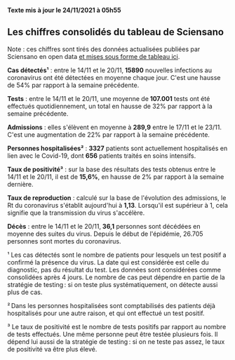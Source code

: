 <strong>Texte mis à jour le 24/11/2021 à 05h55</strong><h2>Les chiffres consolidés du tableau de Sciensano</h2><p>Note : ces chiffres sont tirés des données actualisées publiées par Sciensano en open data <a href='https://datastudio.google.com/embed/u/0/reporting/c14a5cfc-cab7-4812-848c-0369173148ab/page/ZwmOB_blank'>et mises sous forme de tableau ici</a>.<p><strong>Cas détectés¹</strong> : entre le 14/11 et le 20/11,<strong> 15890</strong> nouvelles infections au coronavirus ont été détectées en moyenne chaque jour. C'est une hausse de 54% par rapport à la semaine précédente.<p><strong>Tests</strong> : entre le 14/11 et le 20/11, une moyenne de<strong> 107.001</strong> tests ont été effectués quotidiennement, un total en hausse de 32% par rapport à la semaine précédente.<p><strong>Admissions</strong> : elles s'élèvent en moyenne à <strong> 289,9</strong> entre le 17/11 et le 23/11. C'est une augmentation de 22% par rapport à la semaine précédente.<p><strong>Personnes hospitalisées²</strong> : <strong>3327</strong> patients sont actuellement hospitalisés en lien avec le Covid-19, dont <strong>656</strong> patients traités en soins intensifs.<p><strong>Taux de positivité³</strong> : sur la base des résultats des tests obtenus entre le 14/11 et le 20/11, il est de <strong>15,6%</strong>, en hausse de 2% par rapport à la semaine dernière.<p><strong>Taux de reproduction</strong> : calculé sur la base de l'évolution des admissions, le Rt du coronavirus s'établit aujourd'hui à <strong>1,13</strong>. Lorsqu'il est supérieur à 1, cela signifie que la transmission du virus s'accélère.<p><strong>Décès</strong> : entre le 14/11 et le 20/11,<strong> 36,1</strong> personnes sont décédées en moyenne des suites du virus. Depuis le début de l'épidémie, 26.705 personnes sont mortes du coronavirus.<p>¹ Les cas détectés sont le nombre de patients pour lesquels un test positif a confirmé la présence du virus. La date qui est considérée est celle du diagnostic, pas du résultat du test. Les données sont considérées comme consolidées après 4 jours. Le nombre de cas peut dépendre en partie de la stratégie de testing : si on teste plus systématiquement, on détecte aussi plus de cas.<p>² Dans les personnes hospitalisées sont comptabilisés des patients déjà hospitalisés pour une autre raison, et qui ont effectué un test positif.<p>³ Le taux de positivité est le nombre de tests positifs par rapport au nombre de tests effectués. Une même personne peut être testée plusieurs fois. Il dépend lui aussi de la stratégie de testing : si on ne teste pas assez, le taux de positivité va être plus élevé.